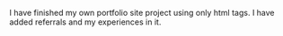 I have finished my own portfolio site project using only html tags. I have added referrals and my experiences in it.
